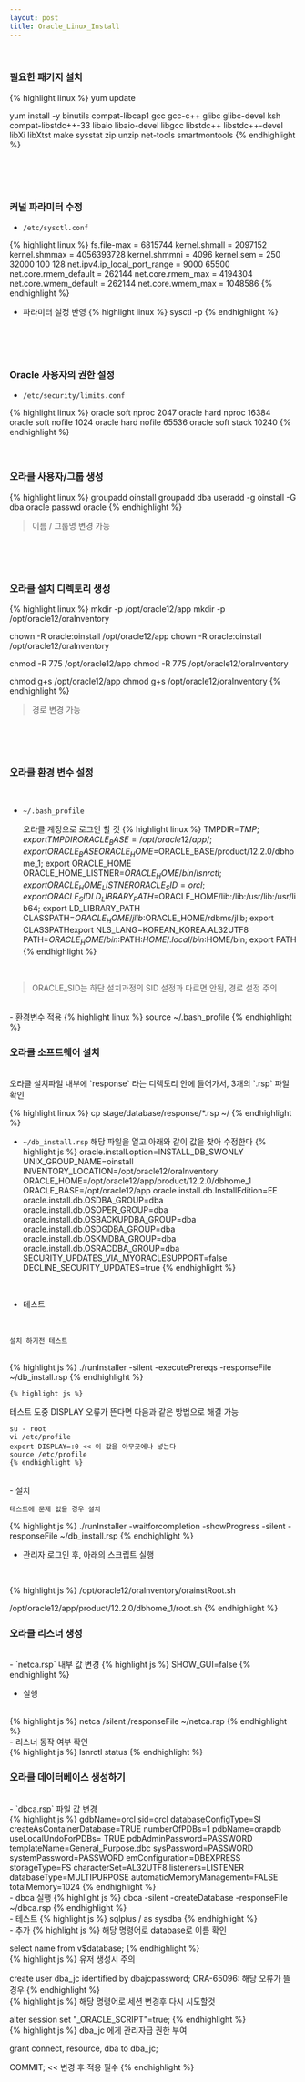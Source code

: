 ```yaml
---
layout: post
title: Oracle_Linux_Install
---
```


<br>

### 필요한 패키지 설치

{% highlight linux %}
yum update

yum install -y binutils compat-libcap1 gcc gcc-c++ glibc glibc-devel ksh compat-libstdc++-33 libaio libaio-devel libgcc libstdc++ libstdc++-devel  libXi libXtst make sysstat zip unzip net-tools smartmontools
{% endhighlight %}

<br>
<br>
<br>

### 커널 파라미터 수정

- `/etc/sysctl.conf`

{% highlight linux %}
fs.file-max = 6815744
kernel.shmall = 2097152
kernel.shmmax = 4056393728
kernel.shmmni = 4096
kernel.sem = 250 32000 100 128
net.ipv4.ip_local_port_range = 9000 65500
net.core.rmem_default = 262144
net.core.rmem_max = 4194304
net.core.wmem_default = 262144
net.core.wmem_max = 1048586
{% endhighlight %}
<br>

- 파라미터 설정 반영
{% highlight linux %}
sysctl -p
{% endhighlight %}

<br>
<br>
<br>


### Oracle 사용자의 권한 설정

- `/etc/security/limits.conf`

{% highlight linux %}
oracle soft nproc 2047
oracle hard nproc 16384
oracle soft nofile 1024
oracle hard nofile 65536
oracle soft stack 10240
{% endhighlight %}
<br>
<br>
<br>


### 오라클 사용자/그룹 생성

{% highlight linux %}
groupadd oinstall
groupadd dba
useradd -g oinstall -G dba oracle
passwd oracle 
{% endhighlight %}
<br>

> 이름 / 그룹명 변경 가능

<br><br>
<br>


### 오라클 설치 디렉토리 생성

{% highlight linux %}
mkdir -p /opt/oracle12/app
mkdir -p /opt/oracle12/oraInventory

chown -R oracle:oinstall /opt/oracle12/app
chown -R oracle:oinstall /opt/oracle12/oraInventory

chmod -R 775 /opt/oracle12/app
chmod -R 775 /opt/oracle12/oraInventory

chmod g+s /opt/oracle12/app
chmod g+s /opt/oracle12/oraInventory
{% endhighlight %}
<br>

> 경로 변경 가능

<br>
<br>
<br>

### 오라클 환경 변수 설정
<br>

- `~/.bash_profile`

    오라클 계정으로 로그인 할 것
{% highlight linux %}
TMPDIR=$TMP; export TMPDIR
ORACLE_BASE=/opt/oracle12/app/; export ORACLE_BASE
ORACLE_HOME=$ORACLE_BASE/product/12.2.0/dbhome_1; export ORACLE_HOME
ORACLE_HOME_LISTNER=$ORACLE_HOME/bin/lsnrctl; export ORACLE_HOME_LISTNER
ORACLE_SID=orcl; export ORACLE_SID
LD_LIBRARY_PATH=$ORACLE_HOME/lib:/lib:/usr/lib:/usr/lib64; export LD_LIBRARY_PATH
CLASSPATH=$ORACLE_HOME/jlib:$ORACLE_HOME/rdbms/jlib; export CLASSPATHexport NLS_LANG=KOREAN_KOREA.AL32UTF8
PATH=$ORACLE_HOME/bin:$PATH:$HOME/.local/bin:$HOME/bin; export PATH
{% endhighlight %}
<br>

> ORACLE_SID는 하단 설치과정의 SID 설정과 다르면 안됨, 경로 설정 
주의

<br>
- 환경변수 적용
{% highlight linux %}
source ~/.bash_profile
{% endhighlight %}
<br>


### 오라클 소프트웨어 설치

<br>
오라클 설치파일 내부에 `response` 라는 디렉토리 안에 들어가서, 3개의 `.rsp` 파일 확인

{% highlight linux %}
cp stage/database/response/*.rsp ~/
{% endhighlight %}
<br>

- `~/db_install.rsp` 해당 파일을 열고 아래와 같이 값을 찾아 수정한다
{% highlight js %}
oracle.install.option=INSTALL_DB_SWONLY
UNIX_GROUP_NAME=oinstall
INVENTORY_LOCATION=/opt/oracle12/oraInventory
ORACLE_HOME=/opt/oracle12/app/product/12.2.0/dbhome_1
ORACLE_BASE=/opt/oracle12/app
oracle.install.db.InstallEdition=EE
oracle.install.db.OSDBA_GROUP=dba
oracle.install.db.OSOPER_GROUP=dba
oracle.install.db.OSBACKUPDBA_GROUP=dba
oracle.install.db.OSDGDBA_GROUP=dba
oracle.install.db.OSKMDBA_GROUP=dba
oracle.install.db.OSRACDBA_GROUP=dba
SECURITY_UPDATES_VIA_MYORACLESUPPORT=false
DECLINE_SECURITY_UPDATES=true
{% endhighlight %}
<br>

- 테스트
<br>

    설치 하기전 테스트
<br>
    {% highlight js %}
./runInstaller -silent -executePrereqs -responseFile ~/db_install.rsp
    {% endhighlight %}

    {% highlight js %}
테스트 도중 DISPLAY 오류가 뜬다면 다음과 같은 방법으로 해결 가능

    su - root
    vi /etc/profile
    export DISPLAY=:0 << 이 값을 아무곳에나 넣는다
    source /etc/profile 
    {% endhighlight %}
<br>
- 설치
<br>

    테스트에 문제 없을 경우 설치

{% highlight js %}
./runInstaller -waitforcompletion -showProgress -silent -responseFile ~/db_install.rsp
{% endhighlight %}
<br>

- 관리자 로그인 후, 아래의 스크립트 실행
<br>

{% highlight js %}
/opt/oracle12/oraInventory/orainstRoot.sh

/opt/oracle12/app/product/12.2.0/dbhome_1/root.sh
{% endhighlight %}
<br>



### 오라클 리스너 생성

<br>
- `netca.rsp` 내부 값 변경
{% highlight js %}
SHOW_GUI=false
{% endhighlight %}
<br>

- 실행
<br>
{% highlight js %}
netca /silent /responseFile ~/netca.rsp
{% endhighlight %}
<br>
- 리스너 동작 여부 확인
<br>
{% highlight js %}
lsnrctl status
{% endhighlight %}
<br>


### 오라클 데이터베이스 생성하기

<br>
- `dbca.rsp` 파일 값 변경
<br>
{% highlight js %}
gdbName=orcl
sid=orcl
databaseConfigType=SI
createAsContainerDatabase=TRUE
numberOfPDBs=1
pdbName=orapdb
useLocalUndoForPDBs= TRUE
pdbAdminPassword=PASSWORD
templateName=General_Purpose.dbc
sysPassword=PASSWORD
systemPassword=PASSWORD
emConfiguration=DBEXPRESS
storageType=FS
characterSet=AL32UTF8
listeners=LISTENER
databaseType=MULTIPURPOSE
automaticMemoryManagement=FALSE
totalMemory=1024
{% endhighlight %}
<br>
- dbca 실행
{% highlight js %}
dbca -silent -createDatabase -responseFile ~/dbca.rsp
{% endhighlight %}
<br>
- 테스트
{% highlight js %}
sqlplus / as sysdba
{% endhighlight %}
<br>
- 추가
{% highlight js %}
해당 명령어로 database로 이름 확인

select name from v$database;
{% endhighlight %}
<br>
{% highlight js %}
유저 생성시 주의

create user dba_jc identified by dbajcpassword;
ORA-65096: 해당 오류가 뜰 경우
{% endhighlight %}
<br>
{% highlight js %}
해당 명령어로 세션 변경후 다시 시도할것

alter session set "_ORACLE_SCRIPT"=true;
{% endhighlight %}
<br>
{% highlight js %}
dba_jc 에게 관리자급 권한 부여

grant connect, resource, dba to dba_jc;

COMMIT; << 변경 후 적용 필수
{% endhighlight %}
<br>